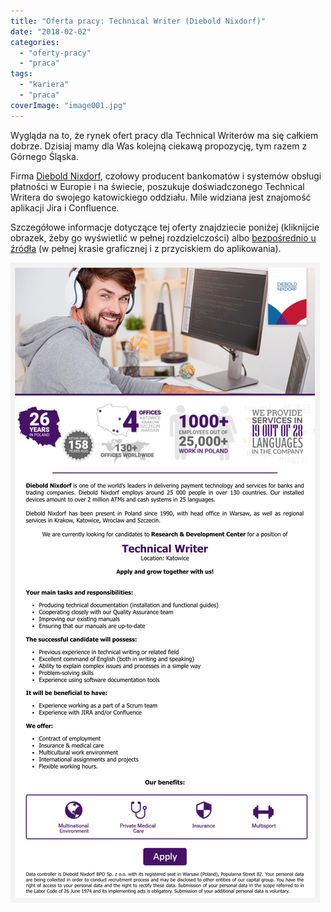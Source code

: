 ```yaml
---
title: "Oferta pracy: Technical Writer (Diebold Nixdorf)"
date: "2018-02-02"
categories:
  - "oferty-pracy"
  - "praca"
tags:
  - "kariera"
  - "praca"
coverImage: "image001.jpg"
---
```


Wygląda na to, że rynek ofert pracy dla Technical Writerów ma się całkiem dobrze. Dzisiaj mamy dla Was kolejną ciekawą propozycję, tym razem z Górnego Śląska.

Firma [Diebold Nixdorf](https://www.dieboldnixdorf.com/en-us), czołowy producent bankomatów i systemów obsługi płatności w Europie i na świecie, poszukuje doświadczonego Technical Writera do swojego katowickiego oddziału. Mile widziana jest znajomość aplikacji Jira i Confluence.

Szczegółowe informacje dotyczące tej oferty znajdziecie poniżej (kliknijcie obrazek, żeby go wyświetlić w pełnej rozdzielczości) albo [bezpośrednio u źródła](https://www.pracuj.pl/praca/technical-writer-katowice%2Coferta%2C5821467) (w pełnej krasie graficznej i z przyciskiem do aplikowania).

[![](images/diebold-nixdorf-tw.png)](http://techwriter.pl/wp-content/uploads/2018/01/diebold-nixdorf-tw.png)
